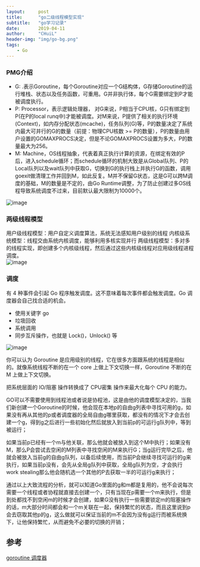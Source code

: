 ```yaml
---
layout:     post
title:      "go二级线程模型实现"
subtitle:   "go学习记录"
date:       2019-04-11
author:     "CHuiL"
header-img: "img/go-bg.png"
tags:
    - Go
---
```



### PMG介绍
- G: .表示Goroutine，每个Goroutine对应一个G结构体，G存储Goroutine的运行堆栈、状态以及任务函数，可重用。G并非执行体，每个G需要绑定到P才能被调度执行。
- P: Processor，表示逻辑处理器， 对G来说，P相当于CPU核，G只有绑定到P(在P的local runq中)才能被调度。对M来说，P提供了相关的执行环境(Context)，如内存分配状态(mcache)，任务队列(G)等，P的数量决定了系统内最大可并行的G的数量（前提：物理CPU核数 >= P的数量），P的数量由用户设置的GOMAXPROCS决定，但是不论GOMAXPROCS设置为多大，P的数量最大为256。
- M: Machine，OS线程抽象，代表着真正执行计算的资源，在绑定有效的P后，进入schedule循环；而schedule循环的机制大致是从Global队列、P的Local队列以及wait队列中获取G，切换到G的执行栈上并执行G的函数，调用goexit做清理工作并回到M，如此反复。M并不保留G状态，这是G可以跨M调度的基础，M的数量是不定的，由Go Runtime调整，为了防止创建过多OS线程导致系统调度不过来，目前默认最大限制为10000个。

![image](/chui/img/go/19-08-24-7.png)

### 两级线程模型
用户级线程模型：用户自定义调度算法，系统无法感知用户级别的线程
内核级系统模型：线程交由系统内核调度，能够利用多核实现并行
两级线程模型：多对多的线程实现，即创建多个内核级线程，然后通过这些内核级线程对应用级线程进程调度。  
![image](/chui/img/go/19-08-24-8.png)

### 调度
有 4 种事件会引起 Go 程序触发调度。这不意味着每次事件都会触发调度。Go 调度器会自己找合适的机会。
- 使用关键字 go
- 垃圾回收
- 系统调用
- 同步互斥操作，也就是 Lock()，Unlock() 等

![image](/chui/img/go/19-08-24-9.png)

你可以认为 Goroutine 是应用级别的线程，它在很多方面跟系统的线程是相似的。就像系统线程不断的在一个 core 上做上下文切换一样，Goroutine 不断的在 M 上做上下文切换。

把系统层面的 IO/阻塞 操作转换成了 CPU密集 操作来最大化每个 CPU 的能力。

GO可以不需要使用到线程池或者说是协程池，这是由他的调度模型决定的，当我们新创建一个Goroutine的时候，他会现在本地p的自由g列表中寻找可用的g，如果没有再从其他的p或者调度器的全局自由g哪里获取，都没有的情况下才会去创建一个g，得到g之后进行一些初始化然后就放入到当前p的可运行g队列中，等到被运行；

如果当前p已经有一个m与他关联，那么他就会被放入到这个M中执行；如果没有M，那么P会尝试去空闲的M列表中寻找空闲的M来执行G；当g运行完毕之后，他就会被放入当前g的自由g队列，以备后续使用，而当前P会继续寻找可运行的g来执行，如果当前p没有，会先从全局g队列中获取，全局g队列为空，才会执行work stealing那么他会随机选一个其他的P去获取一半的可运行g来执行；

通过以上大致流程的分析，就可以知道Go里面的g和m都是复用的，他不会说每次需要一个线程或者协程就直接去创建一个，只有当现在p需要一个m来执行，但是到处都找不到空闲m的时候才会创建，如果G没有执行一些需要锁定m的阻塞操作的话，m大部分时间都会和一个m关联在一起，保持繁忙的状态，而且这里说到p会去窃取其他p的g，这么做就可以保证当前的m不会因为没有g运行而被系统换下，让他保持繁忙，从而避免不必要的切换的开销；


## 参考
[goroutine 调度器](https://www.jianshu.com/p/cb6881a2661d)